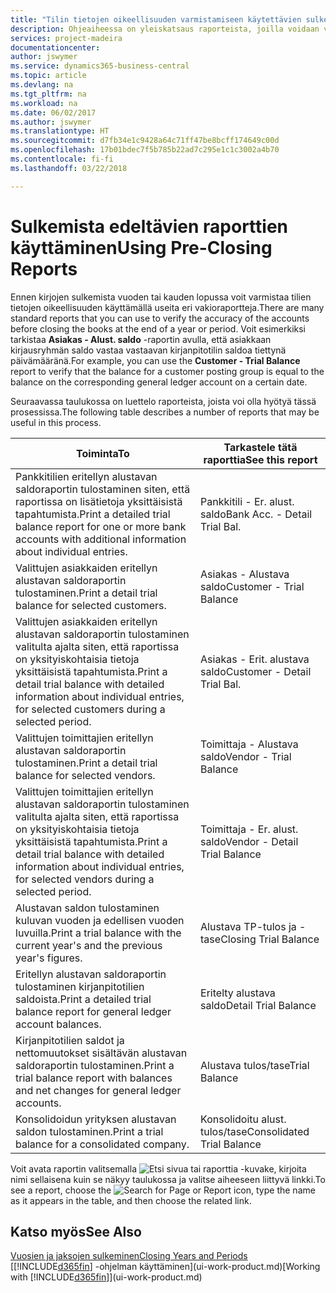 ```yaml
---
title: "Tilin tietojen oikeellisuuden varmistamiseen käytettävien sulkemista edeltävien raporttien yleiskatsaus | Microsoft Docs"
description: Ohjeaiheessa on yleiskatsaus raporteista, joilla voidaan varmistaa tilien tietojen oikeellisuus ennen kirjojen sulkemista vuoden tai kauden lopussa.
services: project-madeira
documentationcenter: 
author: jswymer
ms.service: dynamics365-business-central
ms.topic: article
ms.devlang: na
ms.tgt_pltfrm: na
ms.workload: na
ms.date: 06/02/2017
ms.author: jswymer
ms.translationtype: HT
ms.sourcegitcommit: d7fb34e1c9428a64c71ff47be8bcff174649c00d
ms.openlocfilehash: 17b01bdec7f5b785b22ad7c295e1c1c3002a4b70
ms.contentlocale: fi-fi
ms.lasthandoff: 03/22/2018

---
```

# <a name="using-pre-closing-reports"></a><span data-ttu-id="ed277-103">Sulkemista edeltävien raporttien käyttäminen</span><span class="sxs-lookup"><span data-stu-id="ed277-103">Using Pre-Closing Reports</span></span>
<span data-ttu-id="ed277-104">Ennen kirjojen sulkemista vuoden tai kauden lopussa voit varmistaa tilien tietojen oikeellisuuden käyttämällä useita eri vakioraportteja.</span><span class="sxs-lookup"><span data-stu-id="ed277-104">There are many standard reports that you can use to verify the accuracy of the accounts before closing the books at the end of a year or period.</span></span> <span data-ttu-id="ed277-105">Voit esimerkiksi tarkistaa **Asiakas - Alust. saldo** -raportin avulla, että asiakkaan kirjausryhmän saldo vastaa vastaavan kirjanpitotilin saldoa tiettynä päivämääränä.</span><span class="sxs-lookup"><span data-stu-id="ed277-105">For example, you can use the **Customer - Trial Balance** report to verify that the balance for a customer posting group is equal to the balance on the corresponding general ledger account on a certain date.</span></span>

<span data-ttu-id="ed277-106">Seuraavassa taulukossa on luettelo raporteista, joista voi olla hyötyä tässä prosessissa.</span><span class="sxs-lookup"><span data-stu-id="ed277-106">The following table describes a number of reports that may be useful in this process.</span></span>

| <span data-ttu-id="ed277-107">Toiminta</span><span class="sxs-lookup"><span data-stu-id="ed277-107">To</span></span> | <span data-ttu-id="ed277-108">Tarkastele tätä raporttia</span><span class="sxs-lookup"><span data-stu-id="ed277-108">See this report</span></span> |
| --- | --- |
| <span data-ttu-id="ed277-109">Pankkitilien eritellyn alustavan saldoraportin tulostaminen siten, että raportissa on lisätietoja yksittäisistä tapahtumista.</span><span class="sxs-lookup"><span data-stu-id="ed277-109">Print a detailed trial balance report for one or more bank accounts with additional information about individual entries.</span></span> |<span data-ttu-id="ed277-110">Pankkitili - Er. alust. saldo</span><span class="sxs-lookup"><span data-stu-id="ed277-110">Bank Acc. - Detail Trial Bal.</span></span> |
| <span data-ttu-id="ed277-111">Valittujen asiakkaiden eritellyn alustavan saldoraportin tulostaminen.</span><span class="sxs-lookup"><span data-stu-id="ed277-111">Print a detail trial balance for selected customers.</span></span> |<span data-ttu-id="ed277-112">Asiakas - Alustava saldo</span><span class="sxs-lookup"><span data-stu-id="ed277-112">Customer - Trial Balance</span></span> |
| <span data-ttu-id="ed277-113">Valittujen asiakkaiden eritellyn alustavan saldoraportin tulostaminen valitulta ajalta siten, että raportissa on yksityiskohtaisia tietoja yksittäisistä tapahtumista.</span><span class="sxs-lookup"><span data-stu-id="ed277-113">Print a detail trial balance with detailed information about individual entries, for selected customers during a selected period.</span></span> |<span data-ttu-id="ed277-114">Asiakas - Erit. alustava saldo</span><span class="sxs-lookup"><span data-stu-id="ed277-114">Customer - Detail Trial Bal.</span></span> |
| <span data-ttu-id="ed277-115">Valittujen toimittajien eritellyn alustavan saldoraportin tulostaminen.</span><span class="sxs-lookup"><span data-stu-id="ed277-115">Print a detail trial balance for selected vendors.</span></span> |<span data-ttu-id="ed277-116">Toimittaja - Alustava saldo</span><span class="sxs-lookup"><span data-stu-id="ed277-116">Vendor - Trial Balance</span></span> |
| <span data-ttu-id="ed277-117">Valittujen toimittajien eritellyn alustavan saldoraportin tulostaminen valitulta ajalta siten, että raportissa on yksityiskohtaisia tietoja yksittäisistä tapahtumista.</span><span class="sxs-lookup"><span data-stu-id="ed277-117">Print a detail trial balance with detailed information about individual entries, for selected vendors during a selected period.</span></span> |<span data-ttu-id="ed277-118">Toimittaja - Er. alust. saldo</span><span class="sxs-lookup"><span data-stu-id="ed277-118">Vendor - Detail Trial Balance</span></span> |
| <span data-ttu-id="ed277-119">Alustavan saldon tulostaminen kuluvan vuoden ja edellisen vuoden luvuilla.</span><span class="sxs-lookup"><span data-stu-id="ed277-119">Print a trial balance with the current year's and the previous year's figures.</span></span> |<span data-ttu-id="ed277-120">Alustava TP-tulos ja -tase</span><span class="sxs-lookup"><span data-stu-id="ed277-120">Closing Trial Balance</span></span> |
| <span data-ttu-id="ed277-121">Eritellyn alustavan saldoraportin tulostaminen kirjanpitotilien saldoista.</span><span class="sxs-lookup"><span data-stu-id="ed277-121">Print a detailed trial balance report for general ledger account balances.</span></span> |<span data-ttu-id="ed277-122">Eritelty alustava saldo</span><span class="sxs-lookup"><span data-stu-id="ed277-122">Detail Trial Balance</span></span> |
| <span data-ttu-id="ed277-123">Kirjanpitotilien saldot ja nettomuutokset sisältävän alustavan saldoraportin tulostaminen.</span><span class="sxs-lookup"><span data-stu-id="ed277-123">Print a trial balance report with balances and net changes for general ledger accounts.</span></span> |<span data-ttu-id="ed277-124">Alustava tulos/tase</span><span class="sxs-lookup"><span data-stu-id="ed277-124">Trial Balance</span></span> |
| <span data-ttu-id="ed277-125">Konsolidoidun yrityksen alustavan saldon tulostaminen.</span><span class="sxs-lookup"><span data-stu-id="ed277-125">Print a trial balance for a consolidated company.</span></span> |<span data-ttu-id="ed277-126">Konsolidoitu alust. tulos/tase</span><span class="sxs-lookup"><span data-stu-id="ed277-126">Consolidated Trial Balance</span></span> |

<span data-ttu-id="ed277-127">Voit avata raportin valitsemalla ![Etsi sivua tai raporttia](media/ui-search/search_small.png "Etsi sivua tai raporttia -kuvake") -kuvake, kirjoita nimi sellaisena kuin se näkyy taulukossa ja valitse aiheeseen liittyvä linkki.</span><span class="sxs-lookup"><span data-stu-id="ed277-127">To see a report, choose the ![Search for Page or Report](media/ui-search/search_small.png "Search for Page or Report icon") icon, type the name as it appears in the table, and then choose the related link.</span></span>

## <a name="see-also"></a><span data-ttu-id="ed277-128">Katso myös</span><span class="sxs-lookup"><span data-stu-id="ed277-128">See Also</span></span>
[<span data-ttu-id="ed277-129">Vuosien ja jaksojen sulkeminen</span><span class="sxs-lookup"><span data-stu-id="ed277-129">Closing Years and Periods</span></span>](year-close-years-periods.md)  
<span data-ttu-id="ed277-130">[[!INCLUDE[d365fin](includes/d365fin_md.md)] -ohjelman käyttäminen](ui-work-product.md)</span><span class="sxs-lookup"><span data-stu-id="ed277-130">[Working with [!INCLUDE[d365fin](includes/d365fin_md.md)]](ui-work-product.md)</span></span>


